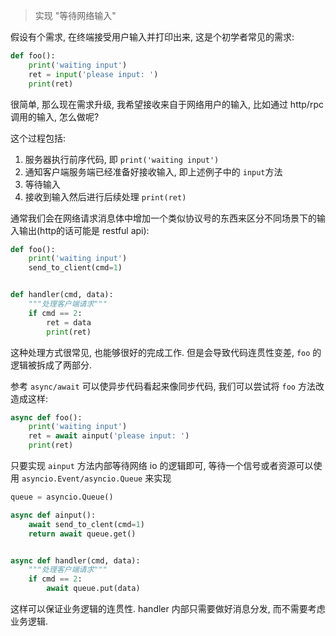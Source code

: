 > 实现 "等待网络输入"

假设有个需求, 在终端接受用户输入并打印出来, 这是个初学者常见的需求:

```python
def foo():
    print('waiting input')
    ret = input('please input: ')
    print(ret)
```

很简单, 那么现在需求升级, 我希望接收来自于网络用户的输入, 比如通过 http/rpc 调用的输入, 怎么做呢?

这个过程包括:
1. 服务器执行前序代码, 即 `print('waiting input')`
2. 通知客户端服务端已经准备好接收输入, 即上述例子中的 `input`方法
3. 等待输入
4. 接收到输入然后进行后续处理 `print(ret)`

通常我们会在网络请求消息体中增加一个类似协议号的东西来区分不同场景下的输入输出(http的话可能是 restful api):
```python
def foo():
    print('waiting input')
    send_to_client(cmd=1)


def handler(cmd, data):
    """处理客户端请求"""
    if cmd == 2:
        ret = data
        print(ret)
```

这种处理方式很常见, 也能够很好的完成工作. 但是会导致代码连贯性变差, `foo` 的逻辑被拆成了两部分.

参考 `async/await` 可以使异步代码看起来像同步代码, 我们可以尝试将 `foo` 方法改造成这样:

```python
async def foo():
    print('waiting input')
    ret = await ainput('please input: ')
    print(ret)
```

只要实现 `ainput` 方法内部等待网络 io 的逻辑即可, 等待一个信号或者资源可以使用 `asyncio.Event/asyncio.Queue` 来实现

```python
queue = asyncio.Queue()

async def ainput():
    await send_to_clent(cmd=1)
    return await queue.get()


async def handler(cmd, data):
    """处理客户端请求"""
    if cmd == 2:
        await queue.put(data)
```

这样可以保证业务逻辑的连贯性. handler 内部只需要做好消息分发, 而不需要考虑业务逻辑.
